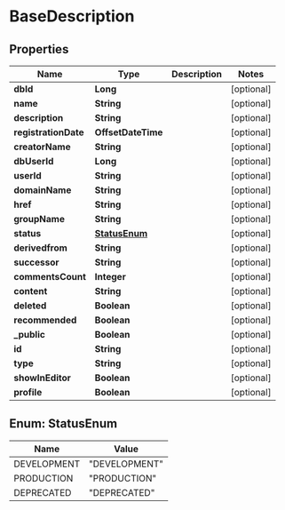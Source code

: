 

# BaseDescription


## Properties

| Name | Type | Description | Notes |
|------------ | ------------- | ------------- | -------------|
|**dbId** | **Long** |  |  [optional] |
|**name** | **String** |  |  [optional] |
|**description** | **String** |  |  [optional] |
|**registrationDate** | **OffsetDateTime** |  |  [optional] |
|**creatorName** | **String** |  |  [optional] |
|**dbUserId** | **Long** |  |  [optional] |
|**userId** | **String** |  |  [optional] |
|**domainName** | **String** |  |  [optional] |
|**href** | **String** |  |  [optional] |
|**groupName** | **String** |  |  [optional] |
|**status** | [**StatusEnum**](#StatusEnum) |  |  [optional] |
|**derivedfrom** | **String** |  |  [optional] |
|**successor** | **String** |  |  [optional] |
|**commentsCount** | **Integer** |  |  [optional] |
|**content** | **String** |  |  [optional] |
|**deleted** | **Boolean** |  |  [optional] |
|**recommended** | **Boolean** |  |  [optional] |
|**_public** | **Boolean** |  |  [optional] |
|**id** | **String** |  |  [optional] |
|**type** | **String** |  |  [optional] |
|**showInEditor** | **Boolean** |  |  [optional] |
|**profile** | **Boolean** |  |  [optional] |



## Enum: StatusEnum

| Name | Value |
|---- | -----|
| DEVELOPMENT | &quot;DEVELOPMENT&quot; |
| PRODUCTION | &quot;PRODUCTION&quot; |
| DEPRECATED | &quot;DEPRECATED&quot; |



